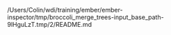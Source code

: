 /Users/Colin/wdi/training/ember/ember-inspector/tmp/broccoli_merge_trees-input_base_path-9lHguLzT.tmp/2/README.md